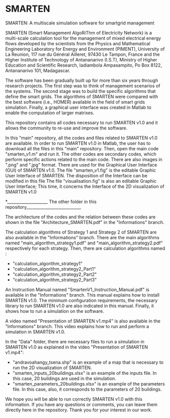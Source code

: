# SMARTEN
SMARTEN: A multiscale simulation software for smartgrid management

SMARTEN (Smart Management AlgoRiThm of Electricity Network) is a multi-scale calculation tool for the management of mixed electrical energy flows developed by the scientists from the Physics and Mathematical Engineering Laboratory for Energy and Environment (PIMENT), University of La Reunion, 117 rue du Général Ailleret, 97430 Le Tampon, France and the Higher Institute of Technology of Antananarivo (I.S.T), Ministry of Higher Education and Scientific Research, Iadiambola Ampasampito, Po Box 8122, Antananarivo 101, Madagascar.

The software has been gradually built up for more than six years through research projects.  The first step was to think of management scenarios of the systems. The second stage was to build the specific algorithms that define the smart grids. The algorithms of SMARTEN were compared with the best software (i.e., HOMER) available in the field of smart grids simulation. Finally, a graphical user interface was created in Matlab to enable the computation of larger matrixes.

This repository contains all codes necessary to run SMARTEN v1.0 and it allows the community to re-use and improve the software.

In this "main" repository, all the codes and files related to SMARTEN v1.0 are available.
In order to run SMARTEN v1.0 in Matlab, the user has to download all the files in this "main" repository.
Then, open the main code "smarten_v1.m" and run it.
The other codes are secondary codes, which perform specific actions related to the main code.
There are also images in ".png" and ".jpg" format. There are used for the Graphical User Interface (GUI) of SMARTEN v1.0.
The file "smarten_v1.fig" is the editable Graphic User Interface of SMARTEN. The disposition of the Interface can be modified in this file
The file "visualisation.fig" is also an editable Graphic User Interface; This time, it concerns the Interface of the 2D visualization of SMARTEN v1.0

*____________________ The other folder in this repository___________________________

The architecture of the codes and the relation between these codes are shown in the file "Architecture_SMARTEN.pdf" in the "Informations" branch.

The calculation algorithms of Strategy 1 and Strategy 2 of SMARTEN are also available in the "Informations" branch.
There are the main algorithms named "main_algorithm_strategy1.pdf" and "main_algorithm_strategy2.pdf" respectively for each strategy. 
Then, there are calculation algorithms named :
- "calculation_algorithm_strategy1"
- "calculation_algorithm_strategy2_Part1"
- "calculation_algorithm_strategy2_Part2"
- "calculation_algorithm_strategy2_Part3"

An Instruction Manual named "SmartenV1_Instruction_Manual.pdf" is available in the "Informations" branch. This manual explains how to install SMARTEN v1.0. The minimum configuration requirements, the necessary library to run SMARTEN v1.0 are also indicated in this manual. Finally, it shows how to run a simulation on the software.

A video named "Presentation of SMARTEN v1.mp4" is also available in the "Informations" branch. This video explains how to run and perform a simulation in SMARTEN v1.0.

In the "Data" folder, there are necessary files to run a simulation in SMARTEN v1.0 as explained in the video "Presentation of SMARTEN v1.mp4":
- "andravoahangy_tsena.shp" is an example of a map that is necessary to run the 2D visualization of SMARTEN.
- "smarten_inputs_20buildings.xlsx" is an example of the inputs file. In this case, 20 buildings are used in the simulation.
- "smarten_parameters_20buildings.xlsx" is an example of the parameters file. In this case, also, it corresponds to the parameters of 20 buildings.

We hope you will be able to run correctly SMARTEN v1.0 with this information. If you have any questions or comments, you can leave them directly here in the repository.
Thank you for your interest in our work.




